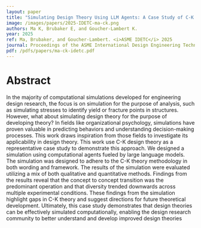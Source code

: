 ```yaml
---
layout: paper
title: "Simulating Design Theory Using LLM Agents: A Case Study of C-K Theory"
image: /images/papers/2025-IDETC-ma-ck.png
authors: Ma K, Brubaker E, and Goucher-Lambert K.
year: 2025
ref: Ma, Brubaker, and Goucher-Lambert. <i>ASME IDETC</i> 2025
journal: Proceedings of the ASME International Design Engineering Technical Conferences (2025).
pdf: /pdfs/papers/ma-ck-idetc.pdf
---
```



# Abstract
In the majority of computational simulations developed for engineering design research, the focus is on simulation for the purpose of analysis, such as simulating stresses to identify yield or fracture points in structures. However, what about simulating design theory for the purpose of developing theory? In fields like organizational psychology, simulations have proven valuable in predicting behaviors and understanding decision-making processes. This work draws inspiration from those fields to investigate its applicability in design theory. This work use C-K design theory as a representative case study to demonstrate this approach. We designed a simulation using computational agents fueled by large language models. The simulation was designed to adhere to the C-K theory methodology in both wording and framework. The results of the simulation were evaluated utilizing a mix of both qualitative and quantitative methods. Findings from the results reveal that the concept to concept transition was the predominant operation and that diversity trended downwards across multiple experimental conditions. These findings from the simulation highlight gaps in C-K theory and suggest directions for future theoretical development. Ultimately, this case study demonstrates that design theories can be effectively simulated computationally, enabling the design research community to better understand and develop improved design theories
